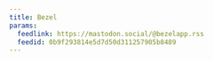 ```yaml
---
title: Bezel
params:
  feedlink: https://mastodon.social/@bezelapp.rss
  feedid: 0b9f293814e5d7d50d311257905b8489
---
```

